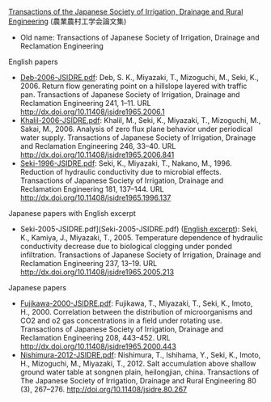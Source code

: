 [Transactions of the Japanese Society of Irrigation, Drainage and Rural Engineering](https://www.jstage.jst.go.jp/browse/jsidre) (農業農村工学会論文集)
- Old name: Transactions of Japanese Society of Irrigation, Drainage and Reclamation Engineering

English papers

- [Deb-2006-JSIDRE.pdf](Deb-2006-JSIDRE.pdf): Deb, S. K., Miyazaki, T., Mizoguchi, M., Seki, K., 2006. Return flow generating point on a hillslope layered with traffic pan. Transactions of Japanese Society of Irrigation, Drainage and Reclamation Engineering 241, 1–11. URL http://dx.doi.org/10.11408/jsidre1965.2006.1
- [Khalil-2006-JSIDRE.pdf](Khalil-2006-JSIDRE.pdf): Khalil, M., Seki, K., Miyazaki, T., Mizoguchi, M., Sakai, M., 2006. Analysis of zero flux plane behavior under periodical water supply. Transactions of Japanese Society of Irrigation, Drainage and Reclamation Engineering 246, 33–40. URL http://dx.doi.org/10.11408/jsidre1965.2006.841
- [Seki-1996-JSIDRE.pdf](Seki-1996-JSIDRE.pdf): Seki, K., Miyazaki, T., Nakano, M., 1996. Reduction of hydraulic conductivity due to microbial effects. Transactions of Japanese Society of Irrigation, Drainage and Reclamation Engineering 181, 137–144. URL http://dx.doi.org/10.11408/jsidre1965.1996.137

Japanese papers with English excerpt 

- Seki-2005-JSIDRE.pdf](Seki-2005-JSIDRE.pdf) ([English excerpt](https://github.com/sekika/paper/blob/master/JSIDRE/Seki-2005-JSIDRE-excerpt.pdf)): 
Seki, K., Kamiya, J., Miyazaki, T., 2005. Temperature dependence of hydraulic conductivity decrease due to biological clogging under ponded infiltration. Transactions of Japanese Society of Irrigation, Drainage and Reclamation Engineering 237, 13–19. URL http://dx.doi.org/10.11408/jsidre1965.2005.213

Japanese papers

- [Fujikawa-2000-JSIDRE.pdf](Fujikawa-2000-JSIDRE.pdf): Fujikawa, T., Miyazaki, T., Seki, K., Imoto, H., 2000. Correlation between the distribution of microorganisms and CO2 and o2 gas concentrations in a field under rotating use. Transactions of Japanese Society of Irrigation, Drainage and Reclamation Engineering 208, 443–452. URL http://dx.doi.org/10.11408/jsidre1965.2000.443
- [Nishimura-2012-JSIDRE.pdf](Nishimura-2012-JSIDRE.pdf): Nishimura, T., Ishihama, Y., Seki, K., Imoto, H., Mizoguchi, M., Miyazaki, T., 2012. Salt accumulation above shallow ground water table at songnen plain, heilongjian, china. Transactions of The Japanese Society of Irrigation, Drainage and Rural Engineering 80 (3), 267–276. http://doi.org/10.11408/jsidre.80.267
